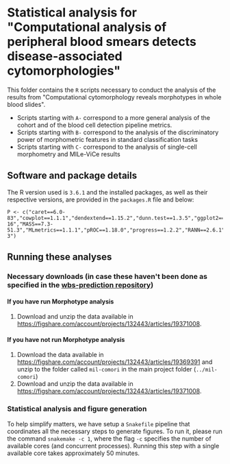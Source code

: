 # Statistical analysis for "Computational analysis of peripheral blood smears detects disease-associated cytomorphologies"

This folder contains the `R` scripts necessary to conduct the analysis of the results from "Computational cytomorphology reveals morphotypes in whole blood slides".

* Scripts starting with `A-` correspond to a more general analysis of the cohort and of the blood cell detection pipeline metrics.
* Scripts starting with `B-` correspond to the analysis of the discriminatory power of morphometric features in standard classification tasks
* Scripts starting with `C-` correspond to the analysis of single-cell morphometry and MILe-ViCe results

## Software and package details

The R version used is `3.6.1` and the installed packages, as well as their respective versions, are provided in the `packages.R` file and below:

```
P <- c("caret==6.0-83","cowplot==1.1.1","dendextend==1.15.2","dunn.test==1.3.5","ggplot2==3.3.5","ggpubr==0.4.0","ggrepel==0.9.1","ggsci==2.9","glmnet==2.0-16","MASS==7.3-51.3","MLmetrics==1.1.1","pROC==1.18.0","progress==1.2.2","RANN==2.6.1","RRF==1.9.1","tidyverse==1.3.1","umap==0.2.7.0","WRS2==1.1-3")
```

## Running these analyses

### Necessary downloads (in case these haven't been done as specified in the [wbs-prediction repository](https://github.com/josegcpa/wbs-prediction))

#### If you have run Morphotype analysis

1. Download and unzip the data available in https://figshare.com/account/projects/132443/articles/19371008.

#### If you have not run Morphotype analysis

1. Download the data available in https://figshare.com/account/projects/132443/articles/19369391 and unzip to the folder called `mil-comori` in the main project folder (`../mil-comori`)
2. Download and unzip the data available in https://figshare.com/account/projects/132443/articles/19371008.

### Statistical analysis and figure generation

To help simplify matters, we have setup a `Snakefile` pipeline that coordinates all the necessary steps to generate figures. To run it, please run the command `snakemake -c 1`, where the flag `-c` specifies the number of available cores (and concurrent processes). Running this step with a single available core takes approximately 50 minutes.